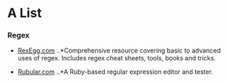 # A List

### Regex

* [RexEgg.com](http://www.rexegg.com/ "The world's most tyrannosaurical regex tutorial")
..*Comprehensive resource covering basic to advanced uses of regex. Includes regex cheat sheets, tools, books and tricks.

* [Rubular.com](http://rubular.com/ "A Ruby regular expression editor and tester")
..*A Ruby-based regular expression editor and tester.
